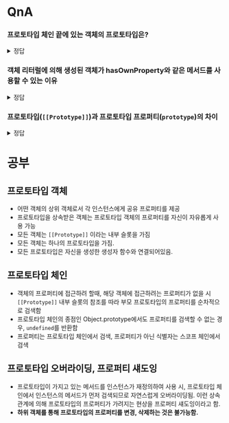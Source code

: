 # QnA

### 프로토타입 체인 끝에 있는 객체의 프로토타입은?

<details>
<summary>정답</summary>

Object.prototype의 프로토타입은 null임

</details>

### 객체 리터럴에 의해 생성된 객체가 hasOwnProperty와 같은 메서드를 사용할 수 있는 이유

<details>
<summary>정답</summary>

Object.prototype을 프로토 타입으로 가지기 때문에 Object.prototype의 프로퍼티와 메서드를 사용할 수 있음

</details>

### 프로토타입(`[[Prototype]]`)과 프로토타입 프로퍼티(`prototype`)의 차이

<details>
<summary>정답</summary>

- 프로토타입은 모든 객체가 가지고 있는 어떤 객체의 상위 객체를 의미
- 프로토타입 프로퍼티는 생성자 함수 객체가 가지고 있는 프로퍼티로 생성자 함수가 만들 객체가 가질 프로토타입을 지정해둠

</details>

# 공부

## 프로토타입 객체

- 어떤 객체의 상위 객체로서 각 인스턴스에게 공유 프로퍼티를 제공
- 프로토타입을 상속받은 객체는 프로토타입 객체의 프로퍼티를 자신이 자유롭게 사용 가능
- 모든 객체는 `[[Prototype]]` 이라는 내부 슬롯을 가짐
- 모든 객체는 하나의 프로토타입을 가짐.
- 모든 프로토타입은 자신을 생성한 생성자 함수와 연결되어있음.

## 프로토타입 체인

- 객체의 프로퍼티에 접근하려 할때, 해당 객체에 접근하려는 프로퍼티가 없을 시 `[[Prototype]]` 내부 슬롯의 참조를 따라 부모 프로토타입의 프로퍼티를 순차적으로 검색함
- 프로토타입 체인의 종점인 Object.prototype에서도 프로퍼티를 검색할 수 없는 경우, `undefined`를 반환함
- 프로퍼티는 프로토타입 체인에서 검색, 프로퍼티가 아닌 식별자는 스코프 체인에서 검색

## 프로토타입 오버라이딩, 프로퍼티 섀도잉

- 프로토타입이 가지고 있는 메서드를 인스턴스가 재정의하여 사용 시, 프로토타입 체인에서 인스턴스의 메서드가 먼저 검색되므로 자연스럽게 오버라이딩됨. 이런 상속관계에 의해 프로토타입의 프로퍼티가 가려지는 현상을 프로퍼티 섀도잉이라고 함.
- **하위 객체를 통해 프로토타입의 프로퍼티를 변경, 삭제하는 것은 불가능함.**
